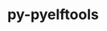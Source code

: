 ---
title: "py-pyelftools"
layout: cache
categories: [package, develop]
meta: {"compilers": ["cce@=18.0.0", "gcc@=11.4.0", "gcc@=9.4.0", "oneapi@=2024.2.1"], "num_specs": 21, "num_specs_by_stack": {"e4s": 8, "e4s-cray-rhel": 5, "e4s-neoverse_v1": 2, "e4s-oneapi": 5, "e4s-power": 1, "root": 21}, "oss": ["rhel8", "ubuntu20.04", "ubuntu22.04"], "platforms": ["linux"], "stacks": ["e4s", "e4s-cray-rhel", "e4s-neoverse_v1", "e4s-oneapi", "e4s-power", "root"], "targets": ["neoverse_v1", "ppc64le", "x86_64_v3"], "versions": ["0.27", "0.29"]}
spec_details: [{"compiler": "gcc@=9.4.0", "hash": "3gfostmzlqdgjmmc3ritksdxtokbg3z3", "os": "ubuntu20.04", "platform": "linux", "size": "-", "stacks": ["e4s-power", "root"], "target": "ppc64le", "variants": ["build_system=python_pip"], "versions": ["0.29"]}, {"compiler": "oneapi@=2024.2.1", "hash": "5emwo7wdi46mfr34ihnsfmudtlnozyui", "os": "ubuntu22.04", "platform": "linux", "size": "-", "stacks": ["e4s-oneapi", "root"], "target": "x86_64_v3", "variants": ["build_system=python_pip"], "versions": ["0.29"]}, {"compiler": "oneapi@=2024.2.1", "hash": "6e2dehs3ig6x3el7afezr6qnybjgj3m3", "os": "ubuntu22.04", "platform": "linux", "size": "-", "stacks": ["e4s-oneapi", "root"], "target": "x86_64_v3", "variants": ["build_system=python_pip"], "versions": ["0.29"]}, {"compiler": "oneapi@=2024.2.1", "hash": "anywjok7ai7rugjwjd4bp53hdjbdvu36", "os": "ubuntu22.04", "platform": "linux", "size": "-", "stacks": ["e4s-oneapi", "root"], "target": "x86_64_v3", "variants": ["build_system=python_pip"], "versions": ["0.29"]}, {"compiler": "oneapi@=2024.2.1", "hash": "cwuj57ttmhmqdyjjuwo4xniezttgxyjt", "os": "ubuntu22.04", "platform": "linux", "size": "-", "stacks": ["e4s-oneapi", "root"], "target": "x86_64_v3", "variants": ["build_system=python_pip"], "versions": ["0.29"]}, {"compiler": "gcc@=11.4.0", "hash": "f7yqxpigdcmgar6ywkab44funb5kl5ve", "os": "ubuntu22.04", "platform": "linux", "size": "-", "stacks": ["e4s-neoverse_v1", "root"], "target": "neoverse_v1", "variants": ["build_system=python_pip"], "versions": ["0.29"]}, {"compiler": "cce@=18.0.0", "hash": "hrc2nymi33pvsozzy2mnqghzcee4v6e3", "os": "rhel8", "platform": "linux", "size": "-", "stacks": ["e4s-cray-rhel", "root"], "target": "x86_64_v3", "variants": ["build_system=python_pip"], "versions": ["0.29"]}, {"compiler": "cce@=18.0.0", "hash": "i64bdl4s2terio55v2h4e6txtgvhxhdf", "os": "rhel8", "platform": "linux", "size": "-", "stacks": ["e4s-cray-rhel", "root"], "target": "x86_64_v3", "variants": ["build_system=python_pip"], "versions": ["0.29"]}, {"compiler": "gcc@=11.4.0", "hash": "jbaj6dxsfoeru2n27hu3w4okgbakworc", "os": "ubuntu22.04", "platform": "linux", "size": "-", "stacks": ["e4s", "root"], "target": "x86_64_v3", "variants": ["build_system=python_pip"], "versions": ["0.27"]}, {"compiler": "cce@=18.0.0", "hash": "jz5pfjyo7idtkeblbysog77usete4bmc", "os": "rhel8", "platform": "linux", "size": "-", "stacks": ["e4s-cray-rhel", "root"], "target": "x86_64_v3", "variants": ["build_system=python_pip"], "versions": ["0.29"]}, {"compiler": "oneapi@=2024.2.1", "hash": "lvejdy62qxb62hmyutpbtxc6nt4f7mru", "os": "ubuntu22.04", "platform": "linux", "size": "-", "stacks": ["e4s-oneapi", "root"], "target": "x86_64_v3", "variants": ["build_system=python_pip"], "versions": ["0.29"]}, {"compiler": "gcc@=11.4.0", "hash": "m4s3cqc4kyhbav32zn5tzdd7kcb6fjwz", "os": "ubuntu22.04", "platform": "linux", "size": "-", "stacks": ["e4s", "root"], "target": "x86_64_v3", "variants": ["build_system=python_pip"], "versions": ["0.29"]}, {"compiler": "gcc@=11.4.0", "hash": "o4x6zwe7hagfae7p7xsmvjb6jjeongfl", "os": "ubuntu22.04", "platform": "linux", "size": "-", "stacks": ["e4s", "root"], "target": "x86_64_v3", "variants": ["build_system=python_pip"], "versions": ["0.27"]}, {"compiler": "cce@=18.0.0", "hash": "odknmyj5sciw7cqtsow43gkz5i62wojw", "os": "rhel8", "platform": "linux", "size": "-", "stacks": ["e4s-cray-rhel", "root"], "target": "x86_64_v3", "variants": ["build_system=python_pip"], "versions": ["0.29"]}, {"compiler": "gcc@=11.4.0", "hash": "ogay4r6aiakvc5xhq5ijaawydywyy23f", "os": "ubuntu22.04", "platform": "linux", "size": "-", "stacks": ["e4s", "root"], "target": "x86_64_v3", "variants": ["build_system=python_pip"], "versions": ["0.29"]}, {"compiler": "cce@=18.0.0", "hash": "sypc6ydnxmqpuzuerqp2pxlgmnm77h3l", "os": "rhel8", "platform": "linux", "size": "-", "stacks": ["e4s-cray-rhel", "root"], "target": "x86_64_v3", "variants": ["build_system=python_pip"], "versions": ["0.29"]}, {"compiler": "gcc@=11.4.0", "hash": "usmxddujhvbjbfeskfqbrsqbnnbzmrqh", "os": "ubuntu22.04", "platform": "linux", "size": "-", "stacks": ["e4s", "root"], "target": "x86_64_v3", "variants": ["build_system=python_pip"], "versions": ["0.27"]}, {"compiler": "gcc@=11.4.0", "hash": "wv7cydxapopmyrsm2sxeyvdypfm2oens", "os": "ubuntu22.04", "platform": "linux", "size": "-", "stacks": ["e4s", "root"], "target": "x86_64_v3", "variants": ["build_system=python_pip"], "versions": ["0.27"]}, {"compiler": "gcc@=11.4.0", "hash": "wvp63qitfzt3mdwysgkl2gxoz44ko72t", "os": "ubuntu22.04", "platform": "linux", "size": "-", "stacks": ["e4s", "root"], "target": "x86_64_v3", "variants": ["build_system=python_pip"], "versions": ["0.29"]}, {"compiler": "gcc@=11.4.0", "hash": "yhc4wm4khpqmhxsrjneaxyehndqelroh", "os": "ubuntu22.04", "platform": "linux", "size": "-", "stacks": ["e4s-neoverse_v1", "root"], "target": "neoverse_v1", "variants": ["build_system=python_pip"], "versions": ["0.29"]}, {"compiler": "gcc@=11.4.0", "hash": "zssgv33zgjcc7nj3zigqu765lpxskj6r", "os": "ubuntu22.04", "platform": "linux", "size": "-", "stacks": ["e4s", "root"], "target": "x86_64_v3", "variants": ["build_system=python_pip"], "versions": ["0.29"]}]
---
